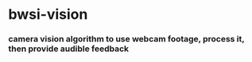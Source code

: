 # bwsi-vision
### camera vision algorithm to use webcam footage, process it, then provide audible feedback
